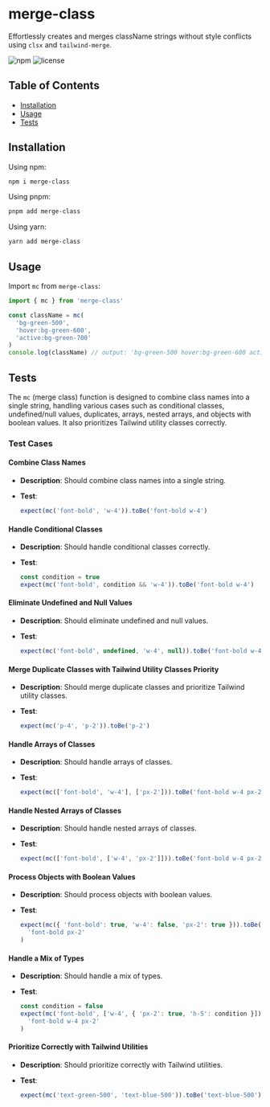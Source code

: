 # merge-class

Effortlessly creates and merges className strings without style conflicts using `clsx` and `tailwind-merge`.

![npm](https://img.shields.io/npm/v/merge-class) ![license](https://img.shields.io/npm/l/merge-class)

## Table of Contents

- [Installation](#installation)
- [Usage](#usage)
- [Tests](#tests)

## Installation

Using npm:

```bash
npm i merge-class
```

Using pnpm:

```bash
pnpm add merge-class
```

Using yarn:

```bash
yarn add merge-class
```

## Usage

Import `mc` from `merge-class`:

```typescript
import { mc } from 'merge-class'

const className = mc(
  'bg-green-500',
  'hover:bg-green-600',
  'active:bg-green-700'
)
console.log(className) // output: 'bg-green-500 hover:bg-green-600 active:bg-green-700'
```

## Tests

The `mc` (merge class) function is designed to combine class names into a single string, handling various cases such as conditional classes, undefined/null values, duplicates, arrays, nested arrays, and objects with boolean values. It also prioritizes Tailwind utility classes correctly.

### Test Cases

#### Combine Class Names

- **Description**: Should combine class names into a single string.
- **Test**:

  ```javascript
  expect(mc('font-bold', 'w-4')).toBe('font-bold w-4')
  ```

#### Handle Conditional Classes

- **Description**: Should handle conditional classes correctly.
- **Test**:

  ```javascript
  const condition = true
  expect(mc('font-bold', condition && 'w-4')).toBe('font-bold w-4')
  ```

#### Eliminate Undefined and Null Values

- **Description**: Should eliminate undefined and null values.
- **Test**:

  ```javascript
  expect(mc('font-bold', undefined, 'w-4', null)).toBe('font-bold w-4')
  ```

#### Merge Duplicate Classes with Tailwind Utility Classes Priority

- **Description**: Should merge duplicate classes and prioritize Tailwind utility classes.
- **Test**:

  ```javascript
  expect(mc('p-4', 'p-2')).toBe('p-2')
  ```

#### Handle Arrays of Classes

- **Description**: Should handle arrays of classes.
- **Test**:

  ```javascript
  expect(mc(['font-bold', 'w-4'], ['px-2'])).toBe('font-bold w-4 px-2')
  ```

#### Handle Nested Arrays of Classes

- **Description**: Should handle nested arrays of classes.
- **Test**:

  ```javascript
  expect(mc(['font-bold', ['w-4', 'px-2']])).toBe('font-bold w-4 px-2')
  ```

#### Process Objects with Boolean Values

- **Description**: Should process objects with boolean values.
- **Test**:

  ```javascript
  expect(mc({ 'font-bold': true, 'w-4': false, 'px-2': true })).toBe(
    'font-bold px-2'
  )
  ```

#### Handle a Mix of Types

- **Description**: Should handle a mix of types.
- **Test**:

  ```javascript
  const condition = false
  expect(mc('font-bold', ['w-4', { 'px-2': true, 'h-5': condition }])).toBe(
    'font-bold w-4 px-2'
  )
  ```

#### Prioritize Correctly with Tailwind Utilities

- **Description**: Should prioritize correctly with Tailwind utilities.
- **Test**:

  ```javascript
  expect(mc('text-green-500', 'text-blue-500')).toBe('text-blue-500')
  ```
